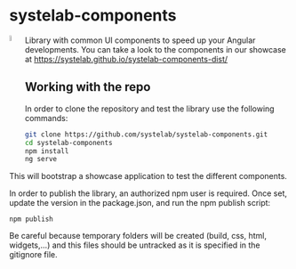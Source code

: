# systelab-components


<img align="left" src="https://github.com/systelab/systelab-components/blob/master/logo.svg" width="5%"> 


Library with common UI components to speed up your Angular developments. You can take a look to the components in our showcase at https://systelab.github.io/systelab-components-dist/

## Working with the repo

In order to clone the repository and test the library use the following commands:

```bash
git clone https://github.com/systelab/systelab-components.git
cd systelab-components
npm install
ng serve
```

This will bootstrap a showcase application to test the different components.

In order to publish the library, an authorized npm user is required. Once set, update the version in the package.json, and run the npm publish script:

```npm
npm publish
```

Be careful because temporary folders will be created (build, css, html, widgets,...) and this files should be untracked as it is specified in the gitignore file.
